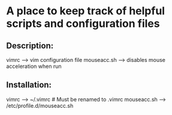 # A place to keep track of helpful scripts and configuration files

## Description: 
vimrc          -->    vim configuration file 
mouseacc.sh     -->    disables mouse acceleration when run 

## Installation:
vimrc          -->     ~/.vimrc # Must be renamed to .vimrc
mouseacc.sh     -->     /etc/profile.d/mouseacc.sh
